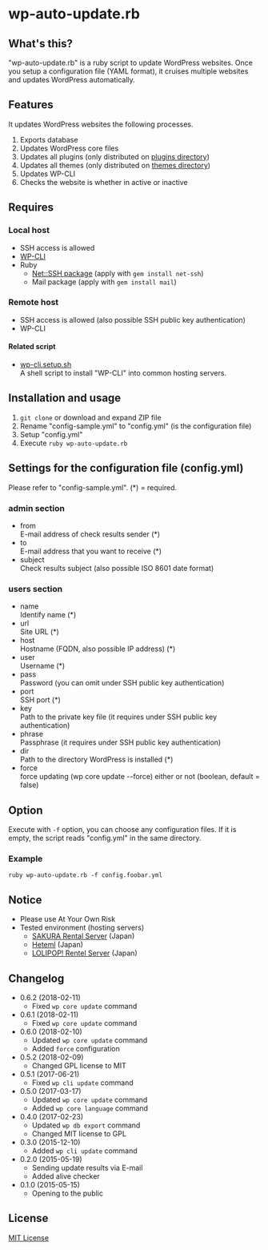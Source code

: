 # wp-auto-update.rb

## What's this?

"wp-auto-update.rb" is a ruby script to update WordPress websites. Once you setup a configuration file (YAML format), it cruises multiple websites and updates WordPress automatically.

## Features

It updates WordPress websites the following processes.

1. Exports database
2. Updates WordPress core files
3. Updates all plugins (only distributed on [plugins directory](https://wordpress.org/plugins/))
4. Updates all themes (only distributed on [themes directory](https://wordpress.org/themes/))
5. Updates WP-CLI
6. Checks the website is whether in active or inactive

## Requires

### Local host

* SSH access is allowed
* [WP-CLI](http://wp-cli.org/)
* Ruby
  * [Net::SSH package](https://github.com/net-ssh/net-ssh) (apply with ``gem install net-ssh``)
  * Mail package (apply with ``gem install mail``)

### Remote host

* SSH access is allowed (also possible SSH public key authentication)
* WP-CLI

#### Related script

* [wp-cli.setup.sh](https://github.com/tecking/wp-cli.setup.sh)  
A shell script to install "WP-CLI" into common hosting servers.

## Installation and usage

1. ``git clone`` or download and expand ZIP file
2. Rename "config-sample.yml" to "config.yml" (is the configuration file)
3. Setup "config.yml"
4. Execute ``ruby wp-auto-update.rb``

## Settings for the configuration file (config.yml)
 
Please refer to "config-sample.yml". (*) = required.

### admin section

* from  
E-mail address of check results sender (*)
* to  
E-mail address that you want to receive (*)
* subject  
Check results subject (also possible ISO 8601 date format)

### users section

* name  
Identify name (*)
* url  
Site URL (*)
* host  
Hostname (FQDN, also possible IP address) (*)
* user  
Username (*)
* pass  
Password (you can omit under SSH public key authentication)
* port  
SSH port (*)
* key  
Path to the private key file (it requires under SSH public key authentication)
* phrase  
Passphrase (it requires under SSH public key authentication)
* dir  
Path to the directory WordPress is installed (*)
* force  
force updating (wp core update --force) either or not (boolean, default = false)

## Option

Execute with ``-f`` option, you can choose any configuration files. If it is empty, the script reads "config.yml" in the same directory.

### Example

``ruby wp-auto-update.rb -f config.foobar.yml``

## Notice

* Please use At Your Own Risk
* Tested environment (hosting servers)
  * [SAKURA Rental Server](https://www.sakura.ne.jp/) (Japan)
  * [Heteml](https://heteml.jp/) (Japan)
  * [LOLIPOP! Rentel Server](https://lolipop.jp/) (Japan)

## Changelog

* 0.6.2 (2018-02-11)
  * Fixed ``wp core update`` command
* 0.6.1 (2018-02-11)
  * Fixed ``wp core update`` command
* 0.6.0 (2018-02-10)
  * Updated ``wp core update`` command
  * Added ``force`` configuration
* 0.5.2 (2018-02-09)
  * Changed GPL license to MIT
* 0.5.1 (2017-06-21)
  * Fixed ``wp cli update`` command
* 0.5.0 (2017-03-17)
  * Updated ``wp core update`` command
  * Added ``wp core language`` command
* 0.4.0 (2017-02-23)
  * Updated ``wp db export`` command
  * Changed MIT license to GPL
* 0.3.0 (2015-12-10)
  * Added ``wp cli update`` command
* 0.2.0 (2015-05-19)
  * Sending update results via E-mail
  * Added alive checker
* 0.1.0 (2015-05-15)
  * Opening to the public

## License

[MIT License](http://opensource.org/licenses/mit-license.php)